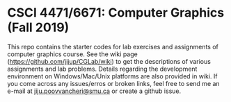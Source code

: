 # CSCI 4471/6671: Computer Graphics (Fall 2019)
This repo contains the starter codes for lab exercises and assignments of computer graphics course. See the wiki page (https://github.com/jijup/CGLab/wiki) to get the descriptions of various assignments and lab problems. Details regarding the development environment on Windows/Mac/Unix platforms are also provided in wiki. If you come across any issues/erros or broken links, feel free to send me an e-mail at jiju.poovvancheri@smu.ca or create a github issue.
